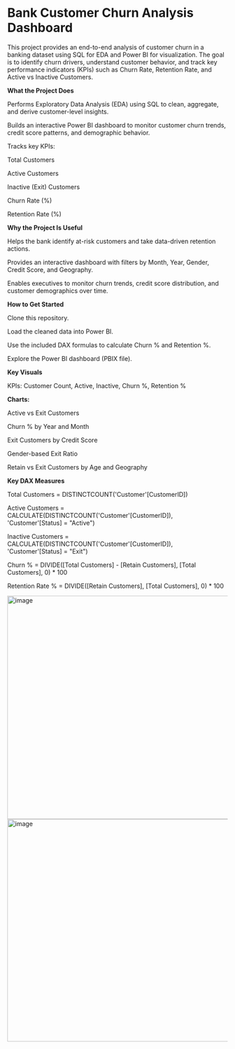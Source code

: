 # Bank Customer Churn Analysis Dashboard
This project provides an end-to-end analysis of customer churn in a banking dataset using SQL for EDA and Power BI for visualization. The goal is to identify churn drivers, understand customer behavior, and track key performance indicators (KPIs) such as Churn Rate, Retention Rate, and Active vs Inactive Customers.


**What the Project Does**

Performs Exploratory Data Analysis (EDA) using SQL to clean, aggregate, and derive customer-level insights.

Builds an interactive Power BI dashboard to monitor customer churn trends, credit score patterns, and demographic behavior.

Tracks key KPIs:

Total Customers

Active Customers

Inactive (Exit) Customers

Churn Rate (%)

Retention Rate (%)

**Why the Project Is Useful**

Helps the bank identify at-risk customers and take data-driven retention actions.

Provides an interactive dashboard with filters by Month, Year, Gender, Credit Score, and Geography.

Enables executives to monitor churn trends, credit score distribution, and customer demographics over time.

**How to Get Started**

Clone this repository.

Load the cleaned data into Power BI.

Use the included DAX formulas to calculate Churn % and Retention %.

Explore the Power BI dashboard (PBIX file).

**Key Visuals**

KPIs: Customer Count, Active, Inactive, Churn %, Retention %

**Charts:**

Active vs Exit Customers

Churn % by Year and Month

Exit Customers by Credit Score

Gender-based Exit Ratio

Retain vs Exit Customers by Age and Geography

**Key DAX Measures**

Total Customers = DISTINCTCOUNT('Customer'[CustomerID])

Active Customers = CALCULATE(DISTINCTCOUNT('Customer'[CustomerID]), 'Customer'[Status] = "Active")

Inactive Customers = CALCULATE(DISTINCTCOUNT('Customer'[CustomerID]), 'Customer'[Status] = "Exit")

Churn % = DIVIDE([Total Customers] - [Retain Customers], [Total Customers], 0) * 100

Retention Rate % = DIVIDE([Retain Customers], [Total Customers], 0) * 100


<img width="906" height="510" alt="image" src="https://github.com/user-attachments/assets/5196012e-26b6-48db-8c64-5712d751e478" />


<img width="904" height="508" alt="image" src="https://github.com/user-attachments/assets/a60be3ca-5394-4186-a07a-e64e548acd7d" />
